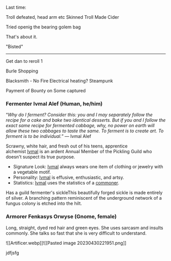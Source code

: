 Last time:

Troll defeated, head arm etc
Skinned Troll
Made Cider

Tried openig the bearing golem bag

That's about it.

"Bisted"

<hr>

Get dan to reroll 1


Burle Shopping

Blacksmith - No Fire
	Electrical heating?
	Steampunk

Payment of Bounty on Some captured

 
### Fermenter Ivmal Alef (Human, he/him)

“_Why do I ferment? Consider this: you and I may separately follow the recipe for a cake and bake two identical desserts. But if you and I follow the exact same recipe for fermented cabbage, why, no power on earth will allow these two cabbages to taste the same. To ferment is to create art. To ferment is to be individual._”
— Ivmal Alef

Scrawny, white hair, and fresh out of his teens, apprentice alchemist [Ivmal](https://5etools-mirror-1.github.io/bestiary.html#ivmal%20alef_ar7) is an ardent Annual Member of the Pickling Guild who doesn't suspect its true purpose. 

-   Signature Look: [Ivmal](https://5etools-mirror-1.github.io/bestiary.html#ivmal%20alef_ar7) always wears one item of clothing or jewelry with a vegetable motif. 
-   Personality: [Ivmal](https://5etools-mirror-1.github.io/bestiary.html#ivmal%20alef_ar7) is effusive, enthusiastic, and artsy.
-   Statistics: [Ivmal](https://5etools-mirror-1.github.io/bestiary.html#ivmal%20alef_ar7) uses the statistics of a [commoner](https://5etools-mirror-1.github.io/bestiary.html#commoner_mm).

Has a guild fermenter's sickleThis beautifully forged sickle is made entirely of silver. A branching pattern reminiscent of the underground network of a fungus colony is etched into the hilt.


### Armorer Fenkasys Orwyse (Gnome, female)

Long, straight, dyed red hair and green eyes.
She uses sarcasm and insults commonly.
She talks so fast that she is very difficult to understand.

![[Artificer.webp]]![[Pasted image 20230430221951.png]]


jdfjsfg